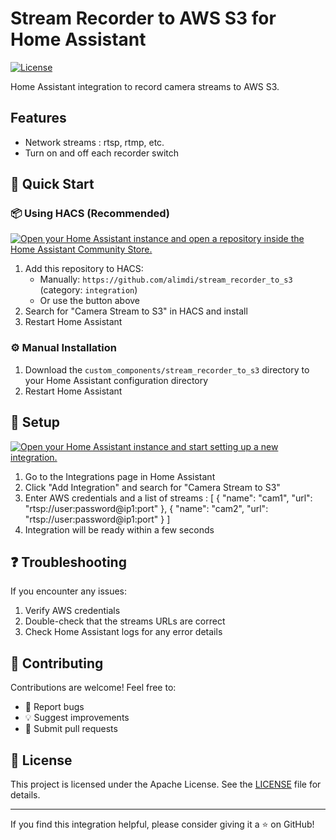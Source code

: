 

# Stream Recorder to AWS S3 for Home Assistant
[![License](https://img.shields.io/badge/License-MIT-yellow.svg?style=flat)](LICENSE)

Home Assistant integration to record camera streams to AWS S3.

## Features
- Network streams : rtsp, rtmp, etc.
- Turn on and off each recorder switch

## 🚀 Quick Start

### 📦 Using HACS (Recommended)
[![Open your Home Assistant instance and open a repository inside the Home Assistant Community Store.](https://my.home-assistant.io/badges/hacs_repository.svg)](https://my.home-assistant.io/redirect/hacs_repository/?owner=alimdi&repository=stream_recorder_to_s3&category=integration)

1. Add this repository to HACS:
   - Manually: `https://github.com/alimdi/stream_recorder_to_s3` (category: `integration`)
   - Or use the button above
2. Search for "Camera Stream to S3" in HACS and install
3. Restart Home Assistant

### ⚙️ Manual Installation
1. Download the `custom_components/stream_recorder_to_s3` directory to your Home Assistant configuration directory
2. Restart Home Assistant

## 🔧 Setup
[![Open your Home Assistant instance and start setting up a new integration.](https://my.home-assistant.io/badges/config_flow_start.svg)](https://my.home-assistant.io/redirect/config_flow_start/?domain=stream_recorder)

1. Go to the Integrations page in Home Assistant
2. Click "Add Integration" and search for "Camera Stream to S3"
3. Enter AWS credentials and a list of streams :
    [
        {
            "name": "cam1",
            "url": "rtsp://user:password@ip1:port"
        },
        {
            "name": "cam2",
            "url": "rtsp://user:password@ip1:port"
        }
    ]
4. Integration will be ready within a few seconds

## ❓ Troubleshooting

If you encounter any issues:
1. Verify AWS credentials
2. Double-check that the streams URLs are correct
3. Check Home Assistant logs for any error details


## 🤝 Contributing

Contributions are welcome! Feel free to:
- 🐛 Report bugs
- 💡 Suggest improvements
- 🔀 Submit pull requests

## 📄 License

This project is licensed under the Apache License. See the [LICENSE](LICENSE) file for details.

---

If you find this integration helpful, please consider giving it a ⭐️ on GitHub!